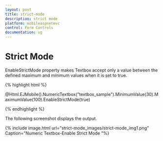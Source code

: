 ```yaml
---
layout: post
title: strict-mode
description: strict mode
platform: mobileaspnetmvc
control: Form Controls
documentation: ug
---
```


# Strict Mode

EnableStrictMode property makes Textbox accept only a value between the defined maximum and minimum values when it is set to true.

{% highlight html %}

@Html.EJMobile().NumericTextbox("textbox_sample").MinimumValue(30).MaximumValue(100).EnableStrictMode(true)

{% endhighlight %}

The following screenshot displays the output.

{% include image.html url="strict-mode_images/strict-mode_img1.png" Caption="Numeric Textbox-Enable Strict Mode			                         				"%}

